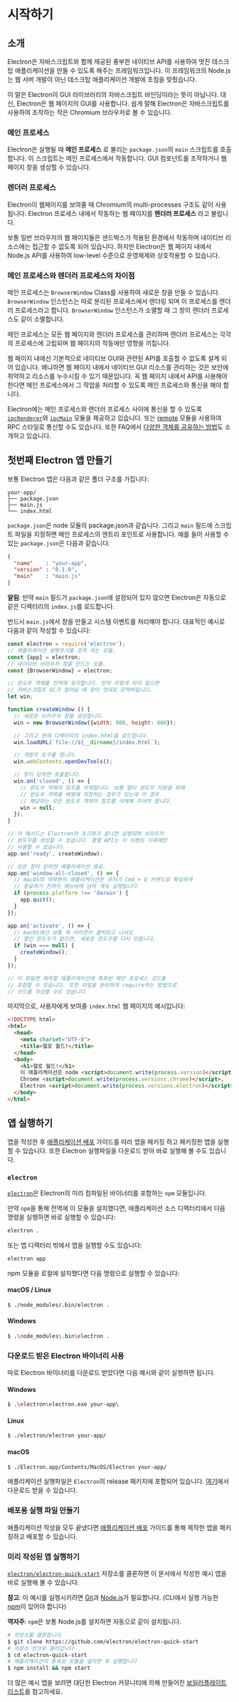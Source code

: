 ﻿# 시작하기

## 소개

Electron은 자바스크립트와 함께 제공된 풍부한 네이티브 API를 사용하여 멋진 데스크탑
애플리케이션을 만들 수 있도록 해주는 프레임워크입니다. 이 프레임워크의 Node.js는 웹
서버 개발이 아닌 데스크탑 애플리케이션 개발에 초점을 맞췄습니다.

이 말은 Electron이 GUI 라이브러리의 자바스크립트 바인딩이라는 뜻이 아닙니다. 대신,
Electron은 웹 페이지의 GUI를 사용합니다. 쉽게 말해 Electron은 자바스크립트를 사용하여
조작하는 작은 Chromium 브라우저로 볼 수 있습니다.

### 메인 프로세스

Electron은 실행될 때 __메인 프로세스__ 로 불리는 `package.json`의 `main` 스크립트를
호출합니다. 이 스크립트는 메인 프로세스에서 작동합니다. GUI 컴포넌트를 조작하거나 웹
페이지 창을 생성할 수 있습니다.

### 렌더러 프로세스

Electron이 웹페이지를 보여줄 때 Chromium의 multi-processes 구조도 같이 사용됩니다.
Electron 프로세스 내에서 작동하는 웹 페이지를 __렌더러 프로세스__ 라고 불립니다.

보통 일반 브라우저의 웹 페이지들은 샌드박스가 적용된 환경에서 작동하며 네이티브
리소스에는 접근할 수 없도록 되어 있습니다. 하지만 Electron은 웹 페이지 내에서 Node.js
API를 사용하여 low-level 수준으로 운영체제와 상호작용할 수 있습니다.

### 메인 프로세스와 렌더러 프로세스의 차이점

메인 프로세스는 `BrowserWindow` Class를 사용하여 새로운 창을 만들 수 있습니다.
`BrowserWindow` 인스턴스는 따로 분리된 프로세스에서 렌더링 되며 이 프로세스를 렌더러
프로세스라고 합니다. `BrowserWindow` 인스턴스가 소멸할 때 그 창의 렌더러 프로세스도
같이 소멸합니다.

메인 프로세스는 모든 웹 페이지와 렌더러 프로세스를 관리하며 렌더러 프로세스는 각각의
프로세스에 고립되며 웹 페이지의 작동에만 영향을 끼칩니다.

웹 페이지 내에선 기본적으로 네이티브 GUI와 관련된 API를 호출할 수 없도록 설계 되어
있습니다. 왜냐하면 웹 페이지 내에서 네이티브 GUI 리소스를 관리하는 것은 보안에 취약하고
리소스를 누수시킬 수 있기 때문입니다. 꼭 웹 페이지 내에서 API를 사용해야 한다면 메인
프로세스에서 그 작업을 처리할 수 있도록 메인 프로세스와 통신을 해야 합니다.

Electron에는 메인 프로세스와 렌더러 프로세스 사이에 통신을 할 수 있도록
[`ipcRenderer`](../api/ipc-renderer.md)와 [`ipcMain`](../api/ipc-main.md) 모듈을
제공하고 있습니다. 또는 [remote](../api/remote.md) 모듈을 사용하여 RPC 스타일로
통신할 수도 있습니다. 또한 FAQ에서 [다양한 객체를 공유하는 방법](share-data)도
소개하고 있습니다.

## 첫번째 Electron 앱 만들기

보통 Electron 앱은 다음과 같은 폴더 구조를 가집니다:

```text
your-app/
├── package.json
├── main.js
└── index.html
```

`package.json`은 node 모듈의 package.json과 같습니다. 그리고 `main` 필드에 스크립트
파일을 지정하면 메인 프로세스의 엔트리 포인트로 사용합니다. 예를 들어 사용할 수 있는
`package.json`은 다음과 같습니다:

```json
{
  "name"    : "your-app",
  "version" : "0.1.0",
  "main"    : "main.js"
}
```

__알림__: 만약 `main` 필드가 `package.json`에 설정되어 있지 않으면 Electron은
자동으로 같은 디렉터리의 `index.js`를 로드합니다.

반드시 `main.js`에서 창을 만들고 시스템 이벤트를 처리해야 합니다. 대표적인 예시로
다음과 같이 작성할 수 있습니다:

```javascript
const electron = require('electron');
// 애플리케이션 생명주기를 조작 하는 모듈.
const {app} = electron;
// 네이티브 브라우저 창을 만드는 모듈.
const {BrowserWindow} = electron;

// 윈도우 객체를 전역에 유지합니다. 만약 이렇게 하지 않으면
// 자바스크립트 GC가 일어날 때 창이 멋대로 닫혀버립니다.
let win;

function createWindow () {
  // 새로운 브라우저 창을 생성합니다.
  win = new BrowserWindow({width: 800, height: 600});

  // 그리고 현재 디렉터리의 index.html을 로드합니다.
  win.loadURL(`file://${__dirname}/index.html`);

  // 개발자 도구를 엽니다.
  win.webContents.openDevTools();

  // 창이 닫히면 호출됩니다.
  win.on('closed', () => {
    // 윈도우 객체의 참조를 삭제합니다. 보통 멀티 윈도우 지원을 위해
    // 윈도우 객체를 배열에 저장하는 경우가 있는데 이 경우
    // 해당하는 모든 윈도우 객체의 참조를 삭제해 주어야 합니다.
    win = null;
  });
}

// 이 메서드는 Electron의 초기화가 끝나면 실행되며 브라우저
// 윈도우를 생성할 수 있습니다. 몇몇 API는 이 이벤트 이후에만
// 사용할 수 있습니다.
app.on('ready', createWindow);

// 모든 창이 닫히면 애플리케이션 종료.
app.on('window-all-closed', () => {
  // macOS의 대부분의 애플리케이션은 유저가 Cmd + Q 커맨드로 확실하게
  // 종료하기 전까지 메뉴바에 남아 계속 실행됩니다.
  if (process.platform !== 'darwin') {
    app.quit();
  }
});

app.on('activate', () => {
  // macOS에선 보통 독 아이콘이 클릭되고 나서도
  // 열린 윈도우가 없으면, 새로운 윈도우를 다시 만듭니다.
  if (win === null) {
    createWindow();
  }
});

// 이 파일엔 제작할 애플리케이션에 특화된 메인 프로세스 코드를
// 포함할 수 있습니다. 또한 파일을 분리하여 require하는 방법으로
// 코드를 작성할 수도 있습니다.
```

마지막으로, 사용자에게 보여줄 `index.html` 웹 페이지의 예시입니다:

```html
<!DOCTYPE html>
<html>
  <head>
    <meta charset="UTF-8">
    <title>헬로 월드!</title>
  </head>
  <body>
    <h1>헬로 월드!</h1>
    이 애플리케이션은 node <script>document.write(process.version)</script>,
    Chrome <script>document.write(process.versions.chrome)</script>,
    Electron <script>document.write(process.versions.electron)</script>을 사용합니다.
  </body>
</html>
```

## 앱 실행하기

앱을 작성한 후 [애플리케이션 배포](application-distribution.md) 가이드를 따라 앱을
패키징 하고 패키징한 앱을 실행할 수 있습니다. 또한 Electron 실행파일을 다운로드 받아
바로 실행해 볼 수도 있습니다.

### `electron`

[`electron`](https://github.com/electron-userland/electron-prebuilt)은
Electron의 미리 컴파일된 바이너리를 포함하는 `npm` 모듈입니다.

만약 `npm`을 통해 전역에 이 모듈을 설치했다면, 애플리케이션 소스 디렉터리에서 다음
명령을 실행하면 바로 실행할 수 있습니다:

```bash
electron .
```

또는 앱 디렉터리 밖에서 앱을 실행할 수도 있습니다:

```bash
electron app
```

npm 모듈을 로컬에 설치했다면 다음 명령으로 실행할 수 있습니다:

#### macOS / Linux

```bash
$ ./node_modules/.bin/electron .
```

#### Windows

```bash
$ .\node_modules\.bin\electron .
```

### 다운로드 받은 Electron 바이너리 사용

따로 Electron 바이너리를 다운로드 받았다면 다음 예시와 같이 실행하면 됩니다.

#### Windows

```bash
$ .\electron\electron.exe your-app\
```

#### Linux

```bash
$ ./electron/electron your-app/
```

#### macOS

```bash
$ ./Electron.app/Contents/MacOS/Electron your-app/
```

애플리케이션 실행파일은 `Electron`의 release 패키지에 포함되어 있습니다.
[여기](https://github.com/electron/electron/releases)에서 다운로드 받을 수 있습니다.

### 배포용 실행 파일 만들기

애플리케이션 작성을 모두 끝냈다면 [애플리케이션 배포](application-distribution.md)
가이드를 통해 제작한 앱을 패키징하고 배포할 수 있습니다.

### 미리 작성된 앱 실행하기

[`electron/electron-quick-start`](https://github.com/electron/electron-quick-start)
저장소를 클론하면 이 문서에서 작성한 예시 앱을 바로 실행해 볼 수 있습니다.

**참고**: 이 예시를 실행시키려면 [Git](https://git-scm.com)과
[Node.js](https://nodejs.org/en/download/)가 필요합니다. (CLI에서 실행 가능한
  [npm](https://npmjs.org)이 있어야 합니다)

**역자주**: `npm`은 보통 Node.js를 설치하면 자동으로 같이 설치됩니다.

```bash
# 저장소를 클론합니다
$ git clone https://github.com/electron/electron-quick-start
# 저장소 안으로 들어갑니다
$ cd electron-quick-start
# 애플리케이션의 종속성 모듈을 설치한 후 실행합니다
$ npm install && npm start
```

더 많은 예시 앱을 보려면 대단한 Electron 커뮤니티에 의해 만들어진
[보일러플레이트 리스트](http://electron.atom.io/community/#boilerplates)를
참고하세요.

[share-data]: ../faq.md#어떻게-웹-페이지-간에-데이터를-공유할-수-있나요
